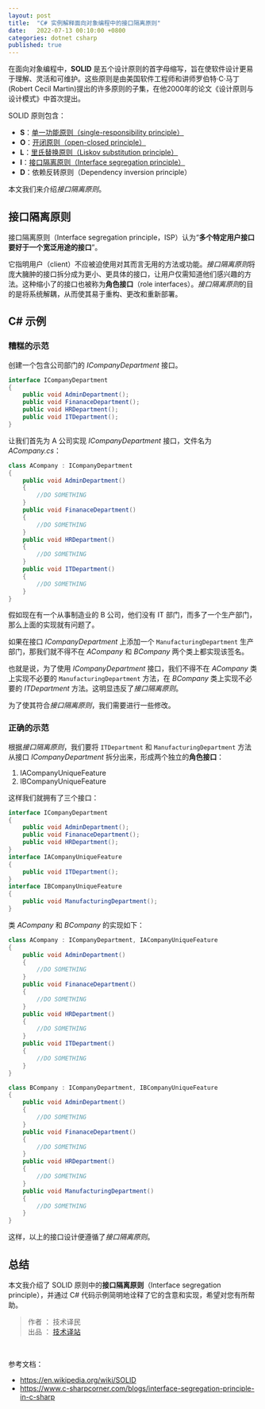 ```yaml
---
layout: post
title:  "C# 实例解释面向对象编程中的接口隔离原则"
date:   2022-07-13 00:10:00 +0800
categories: dotnet csharp
published: true
---
```


在面向对象编程中，**SOLID** 是五个设计原则的首字母缩写，旨在使软件设计更易于理解、灵活和可维护。这些原则是由美国软件工程师和讲师罗伯特·C·马丁(Robert Cecil Martin)提出的许多原则的子集，在他2000年的论文《设计原则与设计模式》中首次提出。

SOLID 原则包含：

- **S**：[单一功能原则（single-responsibility principle）](https://ittranslator.cn/dotnet/csharp/2022/02/07/SOLID-single-responsibility-principle.html)
- **O**：[开闭原则（open-closed principle）](https://ittranslator.cn/dotnet/csharp/2022/02/17/SOLID-open-closed-principle.html)
- **L**：[里氏替换原则（Liskov substitution principle）](https://ittranslator.cn/dotnet/csharp/2022/02/23/SOLID-liskov-substitution-principle.html)
- **I**：[接口隔离原则（Interface segregation principle）](https://ittranslator.cn/dotnet/csharp/2022/07/13/SOLID-interface-segregation-principle.html)
- **D**：依赖反转原则（Dependency inversion principle）

本文我们来介绍*接口隔离原则*。

## 接口隔离原则

接口隔离原则（Interface segregation principle，ISP）认为“**多个特定用户接口要好于一个宽泛用途的接口**”。

它指明用户（client）不应被迫使用对其而言无用的方法或功能。*接口隔离原则*将庞大臃肿的接口拆分成为更小、更具体的接口，让用户仅需知道他们感兴趣的方法。这种缩小了的接口也被称为**角色接口**（role interfaces）。*接口隔离原则*的目的是将系统解耦，从而使其易于重构、更改和重新部署。

## C# 示例

### 糟糕的示范

创建一个包含公司部门的 *ICompanyDepartment* 接口。

```csharp
interface ICompanyDepartment
{
    public void AdminDepartment();
    public void FinanaceDepartment();
    public void HRDepartment();
    public void ITDepartment();
}
```

让我们首先为 A 公司实现 *ICompanyDepartment* 接口，文件名为 *ACompany.cs*：

```csharp
class ACompany : ICompanyDepartment
{
    public void AdminDepartment()
    {
        //DO SOMETHING
    }
    public void FinanaceDepartment()
    {
        //DO SOMETHING
    }
    public void HRDepartment()
    {
        //DO SOMETHING
    }
    public void ITDepartment()
    {
        //DO SOMETHING
    }
}
```

假如现在有一个从事制造业的 B 公司，他们没有 IT 部门，而多了一个生产部门，那么上面的实现就有问题了。

如果在接口 *ICompanyDepartment* 上添加一个 `ManufacturingDepartment` 生产部门，那我们就不得不在 *ACompany* 和 *BCompany* 两个类上都实现该签名。

也就是说，为了使用 *ICompanyDepartment* 接口，我们不得不在 *ACompany* 类上实现不必要的 `ManufacturingDepartment` 方法，在 *BCompany* 类上实现不必要的 *ITDepartment* 方法。这明显违反了*接口隔离原则*。

为了使其符合*接口隔离原则*，我们需要进行一些修改。

### 正确的示范

根据*接口隔离原则*，我们要将 `ITDepartment` 和 `ManufacturingDepartment` 方法从接口 *ICompanyDepartment* 拆分出来，形成两个独立的**角色接口**：

1. IACompanyUniqueFeature
2. IBCompanyUniqueFeature

这样我们就拥有了三个接口：

```csharp
interface ICompanyDepartment
{
    public void AdminDepartment();
    public void FinanaceDepartment();
    public void HRDepartment();
}
interface IACompanyUniqueFeature
{
    public void ITDepartment();
}
interface IBCompanyUniqueFeature
{
    public void ManufacturingDepartment();
}
```

类 *ACompany* 和 *BCompany* 的实现如下：

```csharp
class ACompany : ICompanyDepartment, IACompanyUniqueFeature
{
    public void AdminDepartment()
    {
        //DO SOMETHING
    }
    public void FinanaceDepartment()
    {
        //DO SOMETHING
    }
    public void HRDepartment()
    {
        //DO SOMETHING
    }
    public void ITDepartment()
    {
        //DO SOMETHING
    }
}

class BCompany : ICompanyDepartment, IBCompanyUniqueFeature
{
    public void AdminDepartment()
    {
        //DO SOMETHING
    }
    public void FinanaceDepartment()
    {
        //DO SOMETHING
    }
    public void HRDepartment()
    {
        //DO SOMETHING
    }
    public void ManufacturingDepartment()
    {
        //DO SOMETHING
    }
}
```

这样，以上的接口设计便遵循了*接口隔离原则*。

## 总结

本文我介绍了 SOLID 原则中的**接口隔离原则**（Interface segregation principle），并通过 C# 代码示例简明地诠释了它的含意和实现，希望对您有所帮助。

> 作者 ： 技术译民  
> 出品 ： [技术译站](https://ittranslator.cn/)

<br />

参考文档：

- <https://en.wikipedia.org/wiki/SOLID>
- <https://www.c-sharpcorner.com/blogs/interface-segregation-principle-in-c-sharp>
